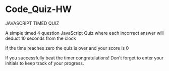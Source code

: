 # Code_Quiz-HW

JAVASCRIPT TIMED QUIZ

A simple timed 4 question JavaScript Quiz where each incorrect answer will deduct 10 seconds from the clock

If the time reaches zero the quiz is over and your score is 0

If you successfully beat the timer congratulations! Don't forget to enter your initials to keep track of your progress.

